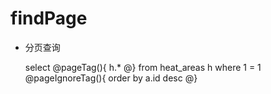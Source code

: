findPage
===
* 分页查询

    select
    @pageTag(){
        h.*
    @}
    from  heat_areas h
    where 1 = 1
    @pageIgnoreTag(){
        order by a.id desc
    @}
